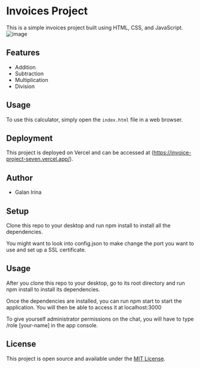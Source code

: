 # Invoices Project

This is a simple invoices project built using HTML, CSS, and JavaScript.
![image](https://github.com/Irina923-ar/Invoice-project/assets/112747712/1c8ab5dd-b54f-49db-bf01-0c7ec4895469)


## Features

- Addition
- Subtraction
- Multiplication
- Division
  
## Usage

To use this calculator, simply open the `index.html` file in a web browser.

## Deployment

This project is deployed on Vercel and can be accessed at (https://invoice-project-seven.vercel.app/).

## Author

- Galan Irina

## Setup

Clone this repo to your desktop and run npm install to install all the dependencies.

You might want to look into config.json to make change the port you want to use and set up a SSL certificate.

## Usage

After you clone this repo to your desktop, go to its root directory and run npm install to install its dependencies.

Once the dependencies are installed, you can run npm start to start the application. You will then be able to access it at localhost:3000

To give yourself administrator permissions on the chat, you will have to type /role [your-name] in the app console.


## License

This project is open source and available under the [MIT License](LICENSE).
